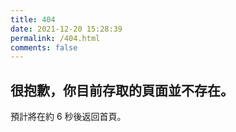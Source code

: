 ```yaml
---
title: 404
date: 2021-12-20 15:28:39
permalink: /404.html
comments: false
---
```

<!-- markdownlint-disable MD039 MD033 -->

## 很抱歉，你目前存取的頁面並不存在。

預計將在約 <span id="timeout">6</span> 秒後返回首頁。

<script>
let countTime = 6;

function count() {
  
  document.getElementById('timeout').textContent = countTime;
  countTime -= 1;
  if(countTime === 0){
    location.href = '/you-guys-post-too-many'; // 記得改成自己網址 Url
  }
  setTimeout(() => {
    count();
  }, 1000);
}

count();
</script>